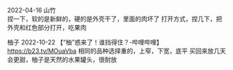 
2022-04-16
山竹  
捏一下，软的是新鲜的，硬的是外壳干了，里面的肉坏了
打开方式，捏几下，把外壳和红色部分打开，吃果肉

柚子
2022-10-22   【“柚”惑来了！谁挡得住？-哔哩哔哩】 https://b23.tv/MOuaVba
相同的品种选择重的，上窄，下宽，底平
买回来放几天会更甜，柚子是天然的水果罐头，很耐放